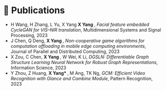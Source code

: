 # 📝 Publications 
- H Wang, H Zhang, L Yu, X Yang <b> X Yang </b>, *Facial feature embedded CycleGAN for VIS–NIR translation*, Multidimensional Systems and Signal Processing, 2023
- J Chen, Q Deng, <b> X Yang </b>, *Non-cooperative game algorithms for computation offloading in mobile edge computing environments*, Journal of Parallel and Distributed Computing, 2023
- X Zou, C Chen, <b> X Yang </b>, W Wei, K Li, *DGSLN: Differentiable Graph Structure Learning Neural Network for Robust Graph Representations*, Information Science, 2023
- Y Zhou, Z Huang, <b> X Yang* </b>, M Ang, TK Ng, *GCM: Efficient Video Recognition with Glance and Combine Module*, Pattern Recognition, 2023


